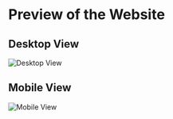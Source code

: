 # Preview of the Website

## Desktop View

![Desktop View](https://i.pinimg.com/736x/cf/d1/46/cfd1467639e57a89fc0a8c03f3668c24.jpg)

## Mobile View

![Mobile View](https://i.pinimg.com/736x/83/fc/02/83fc028d78f5159f9b4f435600ace2e5.jpg)
